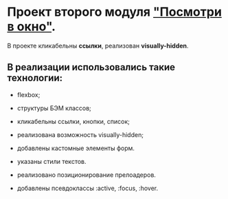 # Проект второго модуля ["Посмотри в окно"](https://sanyazola.github.io/posmotri_v_okno/).

В проекте кликабельны **ссылки**, реализован **visually-hidden**.

## В реализации использовались такие технологии:

- flexbox;

- структуры БЭМ классов;

- кликабельны ссылки, кнопки, список;

- реализована возможность visually-hidden;

- добавлены кастомные элементы форм.

- указаны стили текстов.

- реализовано позиционирование прелоадеров.

- добавлены псевдоклассы :active, :focus, :hover.

